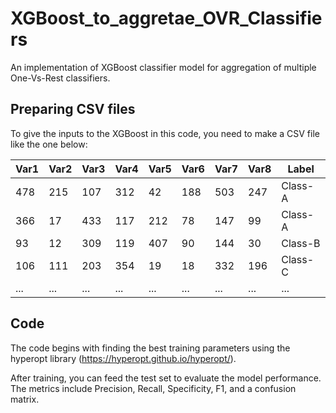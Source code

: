 # XGBoost_to_aggretae_OVR_Classifiers
An implementation of XGBoost classifier model for aggregation of multiple One-Vs-Rest classifiers.

## Preparing CSV files
To give the inputs to the XGBoost in this code, you need to make a CSV file like the one below:

| Var1    |  Var2   |  Var3   |  Var4   |  Var5   |  Var6   |  Var7   |  Var8   | Label   |
|---------|---------|---------|---------|---------|---------|---------|---------|---------|
| 478     | 215     | 107     | 312     | 42      | 188     | 503     | 247     | Class-A |
| 366     | 17      | 433     | 117     | 212     | 78      | 147     | 99      | Class-A |
| 93      | 12      | 309     | 119     | 407     | 90      | 144     | 30      | Class-B |
| 106     | 111     | 203     | 354     | 19      | 18      | 332     | 196     | Class-C |
| ...     | ...     | ...     | ...     | ...     | ...     | ...     | ...     | ...     |

## Code
The code begins with finding the best training parameters using the hyperopt library (https://hyperopt.github.io/hyperopt/).

After training, you can feed the test set to evaluate the model performance. The metrics include Precision, Recall, Specificity, F1, and a confusion matrix.
